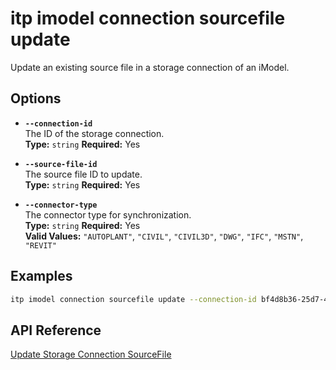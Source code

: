 # itp imodel connection sourcefile update

Update an existing source file in a storage connection of an iModel.

## Options

- **`--connection-id`**  
  The ID of the storage connection.  
  **Type:** `string` **Required:** Yes

- **`--source-file-id`**  
  The source file ID to update.  
  **Type:** `string` **Required:** Yes

- **`--connector-type`**  
  The connector type for synchronization.  
  **Type:** `string` **Required:** Yes  
  **Valid Values:** `"AUTOPLANT"`, `"CIVIL"`, `"CIVIL3D"`, `"DWG"`, `"IFC"`, `"MSTN"`, `"REVIT"`

## Examples

```bash
itp imodel connection sourcefile update --connection-id bf4d8b36-25d7-4b72-b38b-12c1f0325f42 --source-file-id 297c8ab9-53a3-4fe5-adf8-79b4c1a95cbb --connector-type DWG
```

## API Reference

[Update Storage Connection SourceFile](https://developer.bentley.com/apis/synchronization/operations/update-storage-connection-sourcefile/)
